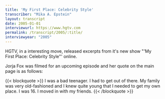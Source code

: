 ```yaml
---
title: 'My First Place: Celebrity Style'
transcriber: "Mika A. Epstein"
layout: transcript
date: 2005-01-01
interviewurl: https://www.hgtv.com
permalink: /transcript/2005/:title/
interviewyear: "2005"
---
```


HGTV, in a interesting move, released excerpts from it's new show "'My First Place: Celebrity Style"' online.

Jorja Fox was filmed for an upcoming episode and her quote on the main page is as follows:

{{< blockquote >}}
I was a bad teenager. I had to get out of there. My family was very old-fashioned and I knew quite young that I needed to get my own place. I was 16. I moved in with my friends.
{{< /blockquote >}}
